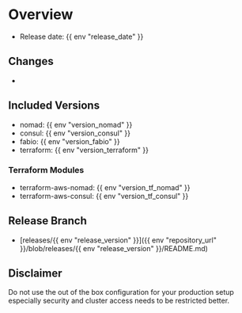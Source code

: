 # Overview

- Release date: {{ env "release_date" }}

## Changes

- 

## Included Versions

- nomad: {{ env "version_nomad" }}
- consul: {{ env "version_consul" }}
- fabio: {{ env "version_fabio" }}
- terraform: {{ env "version_terraform" }}

### Terraform Modules

- terraform-aws-nomad: {{ env "version_tf_nomad" }}
- terraform-aws-consul: {{ env "version_tf_consul" }}

## Release Branch

- [releases/{{ env "release_version" }}]({{ env "repository_url" }}/blob/releases/{{ env "release_version" }}/README.md)

## Disclaimer

Do not use the out of the box configuration for your production setup
especially security and cluster access needs to be restricted better.
